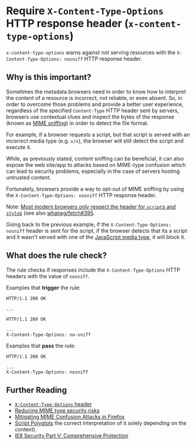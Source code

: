 # Require `X-Content-Type-Options` HTTP response header (`x-content-type-options`)

`x-content-type-options` warns against not serving resources with the
`X-Content-Type-Options: nosniff` HTTP response header.


## Why is this important?

Sometimes the metadata browsers need in order to know how to interpret
the content of a resource is incorrect, not reliable, or even absent.
So, in order to overcome those problems and provide a better user
experience, regardless of the specified `Content-Type` HTTP header sent
by servers, browsers use contextual clues and inspect the bytes of the
response (known as [MIME sniffing](https://mimesniff.spec.whatwg.org/))
in order to detect the file format.

For example, if a browser requests a script, but that script is served
with an incorrect media type (e.g. `x/x`), the browser will still detect
the script and execute it.

While, as previously stated, content sniffing can be beneficial, it
can also expose the web site/app to attacks based on MIME-type confusion
which can lead to security problems, especially in the case of servers
hosting untrusted content.

Fortunately, browsers provide a way to opt-out of MIME sniffing by
using the `X-Content-Type-Options: nosniff` HTTP response header.

Note: [Most modern browsers only respect the header for `script`s and
`style`s](https://fetch.spec.whatwg.org/#should-response-to-request-be-blocked-due-to-nosniff%3F)
(see also [whatwg/fetch#395](https://github.com/whatwg/fetch/issues/395).

Going back to the previous example, if the `X-Content-Type-Options: nosniff`
header is sent for the script, if the browser detects that its a script
and it wasn't served with one of the [JavaScript media
type](https://html.spec.whatwg.org/multipage/scripting.html#javascript-mime-type),
it will block it.


## What does the rule check?

The rule checks if responses include the `X-Content-Type-Options`
HTTP headers with the value of `nosniff`.

Examples that **trigger** the rule:

```text
HTTP/1.1 200 OK

...
```

```text
HTTP/1.1 200 OK

...
X-Content-Type-Options: no-sniff
```

Examples that **pass** the rule:

```text
HTTP/1.1 200 OK

...
X-Content-Type-Options: nosniff
```


## Further Reading

* [`X-Content-Type-Options` header](https://fetch.spec.whatwg.org/#x-content-type-options-header)
* [Reducing MIME type security risks](https://msdn.microsoft.com/en-us/library/gg622941.aspx)
* [Mitigating MIME Confusion Attacks in Firefox](https://blog.mozilla.org/security/2016/08/26/mitigating-mime-confusion-attacks-in-firefox/)
* [Script Polyglots](https://blogs.msdn.microsoft.com/ieinternals/2014/11/24/script-polyglots/) the correct interpretation of it solely depending on the context).
* [IE8 Security Part V: Comprehensive Protection](https://blogs.msdn.microsoft.com/ie/2008/07/02/ie8-security-part-v-comprehensive-protection/)
